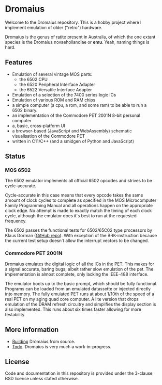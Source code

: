 # Dromaius

Welcome to the Dromaius repository. This is a hobby project where I implement emulation of older ("retro") hardware.

Dromaius is the genus of [ratite](https://en.wikipedia.org/wiki/Dromaius) present in Australia, of which the one extant species is the Dromaius novaehollandiae or **emu**. Yeah, naming things is hard.

## Features
- Emulation of several vintage MOS parts:
	- the 6502 CPU
	- the 6520 Peripheral Interface Adapter
	- the 6522 Versatile Interface Adapter
- Emulation of a selection of the 7400 series logic ICs
- Emulation of various ROM and RAM chips
- a simple computer (a cpu, a rom, and some ram) to be able to run a 6502 binary.
- an implementation of the Commodore PET 2001N 8-bit personal computer
- a, basic, cross-platform UI
- a browser-based (JavaScript and WebAssembly) schematic visualisation of the Commodore PET
- written in C11/C++ (and a smidgen of Python and JavaScript)

## Status

### MOS 6502
The 6502 emulator implements all official 6502 opcodes and strives to be cycle-accurate. 

Cycle-accurate in this case means that every opcode takes the same amount of clock cycles to complete as specified in the MOS Microcomputer Family Programming Manual and all operations happen on the appropriate clock edge. No attempt is made to exactly match the timing of each clock cycle, although the emulator does it's best to run at the requested frequency.

The 6502 passes the functional tests for 6502/65C02 type processors by Klaus Dorman ([GitHub repo](https://github.com/Klaus2m5/6502_65C02_functional_tests)). With exception of the BRK-instruction because the current test setup doesn't allow the interrupt vectors to be changed.

### Commodore PET 2001N
Dromaius emulates the digital logic of all the ICs in the PET. This makes for a signal accurate, baring bugs, albeit rather slow emulation of the pet. The implementation is almost complete, only lacking the IEEE-488 interface.

The emulator boots up to the basic prompt, which should be fully functional. Programs can be loaded from an emulated datassette or injected directly into memory. The fully emulated PET runs at about 1/10th of the speed of a real PET on my aging quad core computer. A lite version that drops emulation of the DRAM refresh circuitry and simplifies the display section is also implemented. This runs about six times faster allowing for more testability.

## More information
- [Building](docs/building.md) Dromaius from source.
- [Todo](docs/todo.md). Dromaius is very much a work-in-progress.

## License
Code and documentation in this repository is provided under the 3-clause BSD license unless stated otherwise.


